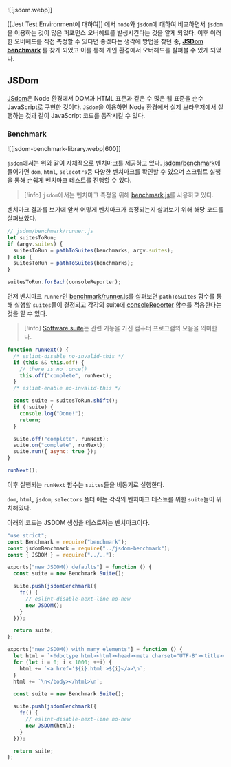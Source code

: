 ![[jsdom.webp]]

[[Jest Test Environment에 대하여]] 에서  `node`와 `jsdom`에 대하여 비교하면서 `jsdom`을 이용하는 것이 많은 퍼포먼스 오버헤드를 발생시킨다는 것을 알게 되었다. 이후 이러한 오버헤드를 직접 측정할 수 있다면 좋겠다는 생각에 방법을 찾던 중, **[JSDom benchmark](https://github.com/jsdom/jsdom/tree/main/benchmark)** 를 찾게 되었고 이를 통해 개인 환경에서 오버헤드를 살펴볼 수 있게 되었다.

## JSDom
[JSdom](https://github.com/jsdom/jsdom)은 Node 환경에서 DOM과 HTML 표준과 같은 수 많은 웹 표준을 순수 JavaScript로 구현한 것이다. `JSdom`을 이용하면 Node 환경에서 실제 브라우저에서 실행하는 것과 같이 JavaScript 코드를 동작시킬 수 있다.
### Benchmark

![[jsdom-benchmark-library.webp|600]]

`jsdom`에서는 위와 같이 자체적으로 벤치마크를 제공하고 있다. [jsdom/benchmark](https://github.com/jsdom/jsdom/tree/main/benchmark)에 들어가면 `dom`, `html`, `selecotrs`등 다양한 벤치마크를 확인할 수 있으며 스크립트 실행을 통해 손쉽게 벤치마크 테스트를 진행할 수 있다.

> [!info]
> `jsdom`에서는 벤치마크 측정을 위해 [benchmark.js](https://github.com/bestiejs/benchmark.js)를 사용하고 있다.

벤치마크 결과를 보기에 앞서 어떻게 벤치마크가 측정되는지 살펴보기 위해 해당 코드를 살펴보았다.

```js
// jsdom/benchmark/runner.js
let suitesToRun;
if (argv.suites) {
  suitesToRun = pathToSuites(benchmarks, argv.suites);
} else {
  suitesToRun = pathToSuites(benchmarks);
}

suitesToRun.forEach(consoleReporter);
```

먼저 벤치마크 `runner`인 [benchmark/runner.js](https://github.com/jsdom/jsdom/blob/main/benchmark/runner.js)를 살펴보면 `pathToSuites` 함수를 통해 실행할 `suites`들이 결정되고 각각의 suite에 [consoleReporter](https://github.com/jsdom/jsdom/blob/main/benchmark/console-reporter.js) 함수를 적용한다는 것을 알 수 있다. 

> [!info]
> [Software suite](https://en.wikipedia.org/wiki/Software_suite)는 관련 기능을 가진 컴퓨터 프로그램의 모음을 의미한다.

```js
function runNext() {
  /* eslint-disable no-invalid-this */
  if (this && this.off) {
    // there is no .once()
    this.off("complete", runNext);
  }
  /* eslint-enable no-invalid-this */

  const suite = suitesToRun.shift();
  if (!suite) {
    console.log("Done!");
    return;
  }

  suite.off("complete", runNext);
  suite.on("complete", runNext);
  suite.run({ async: true });
}

runNext();
```

이후 실행되는 `runNext` 함수는 `suites`들을 비동기로 실행한다.

`dom`, `html`, `jsdom`, `selectors` 폴더 에는 각각의 벤치마크 테스트를 위한 `suite`들이 위치해있다.

아래의 코드는 JSDOM 생성을 테스트하는 벤치마크이다.

```js
"use strict";
const Benchmark = require("benchmark");
const jsdomBenchmark = require("../jsdom-benchmark");
const { JSDOM } = require("../..");

exports["new JSDOM() defaults"] = function () {
  const suite = new Benchmark.Suite();

  suite.push(jsdomBenchmark({
    fn() {
      // eslint-disable-next-line no-new
      new JSDOM();
    }
  }));

  return suite;
};

exports["new JSDOM() with many elements"] = function () {
  let html = `<!doctype html><html><head><meta charset="UTF-8"><title></title></head><body>\n\n`;
  for (let i = 0; i < 1000; ++i) {
    html += `<a href='${i}.html'>${i}</a>\n`;
  }
  html += `\n</body></html>\n`;

  const suite = new Benchmark.Suite();

  suite.push(jsdomBenchmark({
    fn() {
      // eslint-disable-next-line no-new
      new JSDOM(html);
    }
  }));

  return suite;
};
```
